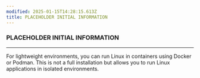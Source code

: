 ```yaml
---
modified: 2025-01-15T14:28:15.613Z
title: PLACEHOLDER INITIAL INFORMATION
---
```

 
### PLACEHOLDER INITIAL INFORMATION
---

For lightweight environments, you can run Linux in containers using Docker or Podman.
This is not a full installation but allows you to run Linux applications in isolated environments.